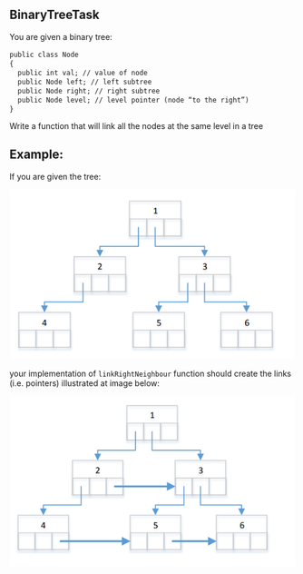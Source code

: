 ## BinaryTreeTask

You are given a binary tree:
```
public class Node
{
  public int val; // value of node
  public Node left; // left subtree
  public Node right; // right subtree
  public Node level; // level pointer (node “to the right”)
}
```
Write a function that will link all the nodes at the same level in a tree

## Example:
If you are given the tree:
<p align="center">
  <img src="images/InputTreeExample.png" />
</p>

your implementation of ```linkRightNeighbour``` function should create the links (i.e. pointers) illustrated at image
below:
<p align="center">
  <img src="images/OutputTreeExample.png" />
</p>
